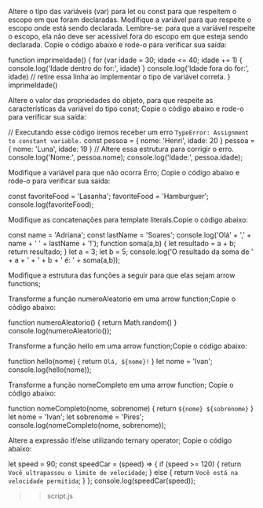 Altere o tipo das variáveis (var) para let ou const para que respeitem o escopo em que foram declaradas.
Modifique a variável para que respeite o escopo onde está sendo declarada. Lembre-se: para que a variável respeite o escopo, ela não deve ser acessível fora do escopo em que esteja sendo declarada. Copie o código abaixo e rode-o para verificar sua saída:

function imprimeIdade() {
for (var idade = 30; idade <= 40; idade += 1) {
console.log('Idade dentro do for:', idade)
}
console.log('Idade fora do for:', idade) // retire essa linha ao implementar o tipo de variável correta.
}
imprimeIdade()

Altere o valor das propriedades do objeto, para que respeite as características da variável do tipo const; Copie o código abaixo e rode-o para verificar sua saída:

// Executando esse código iremos receber um erro `TypeError: Assignment to constant variable.`
const pessoa = {
nome: 'Henri',
idade: 20
}
pessoa = {
nome: 'Luna',
idade: 19
} // Altere essa estrutura para corrigir o erro.
console.log('Nome:', pessoa.nome);
console.log('Idade:', pessoa.idade);

Modifique a variável para que não ocorra Erro; Copie o código abaixo e rode-o para verificar sua saída:

const favoriteFood = 'Lasanha';
favoriteFood = 'Hamburguer';
console.log(favoriteFood);

Modifique as concatenações para template literals.Copie o código abaixo:

const name = 'Adriana';
const lastName = 'Soares';
console.log('Olá' + ',' + name + ' ' + lastName + '!');
function soma(a,b) {
let resultado = a + b;
return resultado;
}
let a = 3;
let b = 5;
console.log('O resultado da soma de ' + a + ' + ' + b + ' é: ' + soma(a,b));

Modifique a estrutura das funções a seguir para que elas sejam arrow functions;

Transforme a função numeroAleatorio em uma arrow function;Copie o código abaixo:

function numeroAleatorio() {
return Math.random()
}
console.log(numeroAleatorio());

Transforme a função hello em uma arrow function;Copie o código abaixo:

function hello(nome) {
return `Olá, ${nome}!`
}
let nome = 'Ivan';
console.log(hello(nome));

Transforme a função nomeCompleto em uma arrow function; Copie o código abaixo:

function nomeCompleto(nome, sobrenome) {
return `${nome} ${sobrenome}`
}
let nome = 'Ivan';
let sobrenome = 'Pires';
console.log(nomeCompleto(nome, sobrenome));

Altere a expressão if/else utilizando ternary operator; Copie o código abaixo:

let speed = 90;
const speedCar = (speed) => {
if (speed >= 120) {
return `Você ultrapassou o limite de velocidade`;
} else {
return `Você está na velocidade permitida`;
}
};
console.log(speedCar(speed));

>>script.js